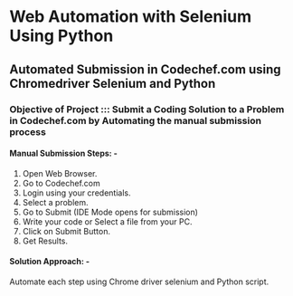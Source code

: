 # Web Automation with Selenium Using Python
## Automated Submission in Codechef.com using Chromedriver Selenium and Python

### **Objective of Project ::: Submit a Coding Solution to a Problem in Codechef.com by Automating the manual submission process**

#### Manual Submission Steps: -
1. Open Web Browser.
2. Go to Codechef.com
3. Login using your credentials.
4. Select a problem.
5. Go to Submit (IDE Mode opens for submission)
6. Write your code or Select a file from your PC.
7. Click on Submit Button.
8. Get Results.

#### Solution Approach: -
Automate each step using Chrome driver selenium and Python script.

